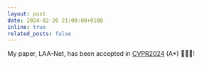 ```yaml
---
layout: post
date: 2024-02-26 21:00:00+0100
inline: true
related_posts: false
---
```


My paper, LAA-Net, has been accepted in <a href="https://cvpr.thecvf.com/virtual/2024/poster/29417">CVPR2024</a> (A\*) 🎉🎉🎉!
